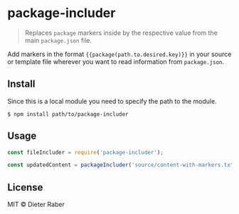 # package-includer

> Replaces `package` markers inside by the respective value from the main `package.json` file.

Add markers in the format `{{package(path.to.desired.key)}}` in your source or template file wherever you want to read information from `package.json`.

## Install
Since this is a local module you need to specify the path to the module.

```
$ npm install path/to/package-includer
```

## Usage

```js
const fileIncluder = require('package-includer');

const updatedContent = packageIncluder('source/content-with-markers.txt');
```

## License

MIT © Dieter Raber